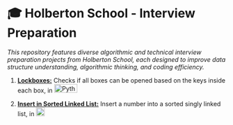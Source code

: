 # 🎓 Holberton School - Interview Preparation

*This repository features diverse algorithmic and technical interview preparation projects from Holberton School, each designed to improve data structure understanding, algorithmic thinking, and coding efficiency.*

1. **[Lockboxes:](https://github.com/vlldnt/holbertonschool-interview/tree/main/lockboxes)** Checks if all boxes can be opened based on the keys inside each box, in <img src="https://camo.githubusercontent.com/74916dd06a2b3a38f799883c461e6ee7eb5295103777e6c02de32942617c2c71/68747470733a2f2f696d672e736869656c64732e696f2f62616467652f505954484f4e2d3337373661623f6c6f676f3d707974686f6e266c6f676f436f6c6f723d7768697465267374796c653d666f722d7468652d6261646765" alt="Python" width="53" height="20"/>


2. **[Insert in Sorted Linked List:](https://github.com/vlldnt/holbertonschool-interview/tree/main/insert_in_sorted_linked_list)**  Insert a number into a sorted singly linked list, in <img src="https://camo.githubusercontent.com/1869daea328c60b988499f842daaf2c257c6bd05d9d873eceea64de40f359c29/68747470733a2f2f696d672e736869656c64732e696f2f62616467652f432d6138623963633f6c6f676f3d266c6f676f436f6c6f723d626c61636b267374796c653d666f722d7468652d6261646765" alt="Python" width="20" height="20"/>
